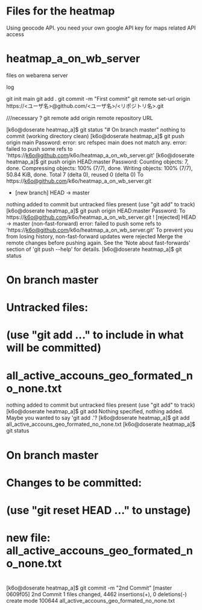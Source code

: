#  Files for the heatmap 

Using geocode API. 
you need your own google API key for maps related API access 

















# heatmap_a_on_wb_server
files on webarena server

log 

git init  main
git add .
git commit -m "First commit"
git remote set-url origin https://<ユーザ名>@github.com/<ユーザ名>/<リポジトリ名>.git

///necessary ? 
git remote add origin remote repository URL

[k6o@doserate heatmap_a]$ git status
"# On branch master" 
nothing to commit (working directory clean)
[k6o@doserate heatmap_a]$ git push origin main
Password: 
error: src refspec main does not match any.
error: failed to push some refs to 'https://k6o@github.com/k6o/heatmap_a_on_wb_server.git'
[k6o@doserate heatmap_a]$ git push origin HEAD:master
Password: 
Counting objects: 7, done.
Compressing objects: 100% (7/7), done.
Writing objects: 100% (7/7), 50.84 KiB, done.
Total 7 (delta 0), reused 0 (delta 0)
To https://k6o@github.com/k6o/heatmap_a_on_wb_server.git
 * [new branch]      HEAD -> master
 
 nothing added to commit but untracked files present (use "git add" to track)
[k6o@doserate heatmap_a]$ git push origin HEAD:master
Password: 
To https://k6o@github.com/k6o/heatmap_a_on_wb_server.git
 ! [rejected]        HEAD -> master (non-fast-forward)
error: failed to push some refs to 'https://k6o@github.com/k6o/heatmap_a_on_wb_server.git'
To prevent you from losing history, non-fast-forward updates were rejected
Merge the remote changes before pushing again.  See the 'Note about
fast-forwards' section of 'git push --help' for details.
[k6o@doserate heatmap_a]$ git status
# On branch master
# Untracked files:
#   (use "git add <file>..." to include in what will be committed)
#
#       all_active_accouns_geo_formated_no_none.txt
nothing added to commit but untracked files present (use "git add" to track)
[k6o@doserate heatmap_a]$ git add
Nothing specified, nothing added.
Maybe you wanted to say 'git add .'?
[k6o@doserate heatmap_a]$ git add all_active_accouns_geo_formated_no_none.txt 
[k6o@doserate heatmap_a]$ git status
# On branch master
# Changes to be committed:
#   (use "git reset HEAD <file>..." to unstage)
#
#       new file:   all_active_accouns_geo_formated_no_none.txt
#
[k6o@doserate heatmap_a]$ git commit -m "2nd Commit" 
[master 0609f05] 2nd Commit
 1 files changed, 4462 insertions(+), 0 deletions(-)
 create mode 100644 all_active_accouns_geo_formated_no_none.txt
 
